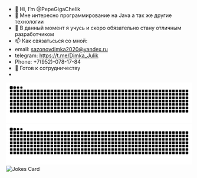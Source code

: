 - 👋 Hi, I’m @PepeGigaChelik
- 👀 Мне интересно программирование на Java а так же другие технологии
- 🌱 В данный момент я учусь и скоро обязательно стану отличным разработчиком
- 📫 Как связатьсься со мной:
-   email: sazonovdimka2020@yandex.ru
-   telegram: https://t.me/Dimka_Julik
-   Phone: +7(952)-078-17-84
- 💞 Готов к сотрудничеству
- 
![github contribution grid snake animation](https://raw.githubusercontent.com/shahradelahi/shahradelahi/output/github-contribution-grid-snake-dark.svg#gh-dark-mode-only)
![github contribution grid snake animation](https://raw.githubusercontent.com/shahradelahi/shahradelahi/output/github-contribution-grid-snake.svg#gh-light-mode-only)
![Jokes Card](https://readme-jokes.vercel.app/api)
